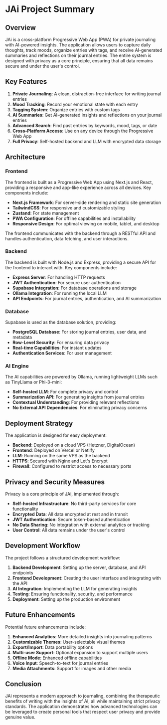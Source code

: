 # JAi Project Summary

## Overview

JAi is a cross-platform Progressive Web App (PWA) for private journaling with AI-powered insights. The application allows users to capture daily thoughts, track moods, organize entries with tags, and receive AI-generated summaries and reflections on their journal entries. The entire system is designed with privacy as a core principle, ensuring that all data remains secure and under the user's control.

## Key Features

1. **Private Journaling**: A clean, distraction-free interface for writing journal entries
2. **Mood Tracking**: Record your emotional state with each entry
3. **Tagging System**: Organize entries with custom tags
4. **AI Summaries**: Get AI-generated insights and reflections on your journal entries
5. **Advanced Search**: Find past entries by keywords, mood, tags, or date
6. **Cross-Platform Access**: Use on any device through the Progressive Web App
7. **Full Privacy**: Self-hosted backend and LLM with encrypted data storage

## Architecture

### Frontend

The frontend is built as a Progressive Web App using Next.js and React, providing a responsive and app-like experience across all devices. Key components include:

- **Next.js Framework**: For server-side rendering and static site generation
- **TailwindCSS**: For responsive and customizable styling
- **Zustand**: For state management
- **PWA Configuration**: For offline capabilities and installability
- **Responsive Design**: For optimal viewing on mobile, tablet, and desktop

The frontend communicates with the backend through a RESTful API and handles authentication, data fetching, and user interactions.

### Backend

The backend is built with Node.js and Express, providing a secure API for the frontend to interact with. Key components include:

- **Express Server**: For handling HTTP requests
- **JWT Authentication**: For secure user authentication
- **Supabase Integration**: For database operations and storage
- **Ollama Integration**: For running the local LLM
- **API Endpoints**: For journal entries, authentication, and AI summarization

### Database

Supabase is used as the database solution, providing:

- **PostgreSQL Database**: For storing journal entries, user data, and metadata
- **Row-Level Security**: For ensuring data privacy
- **Real-time Capabilities**: For instant updates
- **Authentication Services**: For user management

### AI Engine

The AI capabilities are powered by Ollama, running lightweight LLMs such as TinyLlama or Phi-3-mini:

- **Self-hosted LLM**: For complete privacy and control
- **Summarization API**: For generating insights from journal entries
- **Contextual Understanding**: For providing relevant reflections
- **No External API Dependencies**: For eliminating privacy concerns

## Deployment Strategy

The application is designed for easy deployment:

- **Backend**: Deployed on a cloud VPS (Hetzner, DigitalOcean)
- **Frontend**: Deployed on Vercel or Netlify
- **LLM**: Running on the same VPS as the backend
- **HTTPS**: Secured with Nginx and Let's Encrypt
- **Firewall**: Configured to restrict access to necessary ports

## Privacy and Security Measures

Privacy is a core principle of JAi, implemented through:

- **Self-hosted Infrastructure**: No third-party services for core functionality
- **Encrypted Data**: All data encrypted at rest and in transit
- **JWT Authentication**: Secure token-based authentication
- **No Data Sharing**: No integration with external analytics or tracking
- **User Control**: All data remains under the user's control

## Development Workflow

The project follows a structured development workflow:

1. **Backend Development**: Setting up the server, database, and API endpoints
2. **Frontend Development**: Creating the user interface and integrating with the API
3. **AI Integration**: Implementing the LLM for generating insights
4. **Testing**: Ensuring functionality, security, and performance
5. **Deployment**: Setting up the production environment

## Future Enhancements

Potential future enhancements include:

1. **Enhanced Analytics**: More detailed insights into journaling patterns
2. **Customizable Themes**: User-selectable visual themes
3. **Export/Import**: Data portability options
4. **Multi-user Support**: Optional expansion to support multiple users
5. **Offline Mode**: Enhanced offline capabilities
6. **Voice Input**: Speech-to-text for journal entries
7. **Media Attachments**: Support for images and other media

## Conclusion

JAi represents a modern approach to journaling, combining the therapeutic benefits of writing with the insights of AI, all while maintaining strict privacy standards. The application demonstrates how advanced technologies can be leveraged to create personal tools that respect user privacy and provide genuine value.
